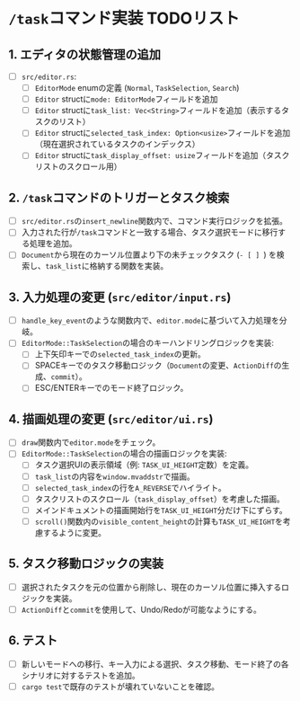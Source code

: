 # `/task`コマンド実装 TODOリスト

## 1. エディタの状態管理の追加
*   [ ] `src/editor.rs`:
    *   [ ] `EditorMode` enumの定義 (`Normal`, `TaskSelection`, `Search`)
    *   [ ] `Editor` structに`mode: EditorMode`フィールドを追加
    *   [ ] `Editor` structに`task_list: Vec<String>`フィールドを追加（表示するタスクのリスト）
    *   [ ] `Editor` structに`selected_task_index: Option<usize>`フィールドを追加（現在選択されているタスクのインデックス）
    *   [ ] `Editor` structに`task_display_offset: usize`フィールドを追加（タスクリストのスクロール用）

## 2. `/task`コマンドのトリガーとタスク検索
*   [ ] `src/editor.rs`の`insert_newline`関数内で、コマンド実行ロジックを拡張。
*   [ ] 入力された行が`/task`コマンドと一致する場合、タスク選択モードに移行する処理を追加。
*   [ ] `Document`から現在のカーソル位置より下の未チェックタスク (`- [ ] `) を検索し、`task_list`に格納する関数を実装。

## 3. 入力処理の変更 (`src/editor/input.rs`)
*   [ ] `handle_key_event`のような関数内で、`editor.mode`に基づいて入力処理を分岐。
*   [ ] `EditorMode::TaskSelection`の場合のキーハンドリングロジックを実装:
    *   [ ] 上下矢印キーでの`selected_task_index`の更新。
    *   [ ] SPACEキーでのタスク移動ロジック（`Document`の変更、`ActionDiff`の生成、`commit`）。
    *   [ ] ESC/ENTERキーでのモード終了ロジック。

## 4. 描画処理の変更 (`src/editor/ui.rs`)
*   [ ] `draw`関数内で`editor.mode`をチェック。
*   [ ] `EditorMode::TaskSelection`の場合の描画ロジックを実装:
    *   [ ] タスク選択UIの表示領域（例: `TASK_UI_HEIGHT`定数）を定義。
    *   [ ] `task_list`の内容を`window.mvaddstr`で描画。
    *   [ ] `selected_task_index`の行を`A_REVERSE`でハイライト。
    *   [ ] タスクリストのスクロール（`task_display_offset`）を考慮した描画。
    *   [ ] メインドキュメントの描画開始行を`TASK_UI_HEIGHT`分だけ下にずらす。
    *   [ ] `scroll()`関数内の`visible_content_height`の計算も`TASK_UI_HEIGHT`を考慮するように変更。

## 5. タスク移動ロジックの実装
*   [ ] 選択されたタスクを元の位置から削除し、現在のカーソル位置に挿入するロジックを実装。
*   [ ] `ActionDiff`と`commit`を使用して、Undo/Redoが可能なようにする。

## 6. テスト
*   [ ] 新しいモードへの移行、キー入力による選択、タスク移動、モード終了の各シナリオに対するテストを追加。
*   [ ] `cargo test`で既存のテストが壊れていないことを確認。